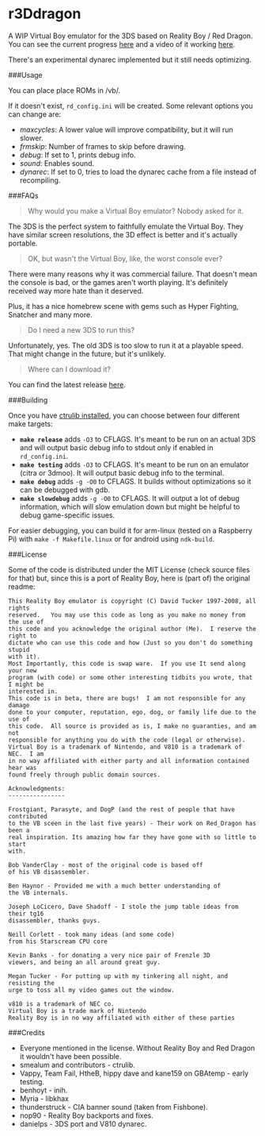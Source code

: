 r3Ddragon
=========

A WIP Virtual Boy emulator for the 3DS based on Reality Boy / Red Dragon. You can see the current progress
[here](https://github.com/mrdanielps/r3Ddragon/wiki/Current-progress) and a video of it working
[here](https://youtu.be/xJ9323yaQJY).

There's an experimental dynarec implemented but it still needs optimizing.

###Usage

You can place place ROMs in /vb/.

If it doesn't exist, `rd_config.ini` will be created. Some relevant options you can change are:

 * _maxcycles_: A lower value will improve compatibility, but it will run slower.
 * _frmskip_: Number of frames to skip before drawing.
 * _debug_: If set to 1, prints debug info.
 * _sound_: Enables sound.
 * _dynarec_: If set to 0, tries to load the dynarec cache from a file instead of recompiling.

###FAQs

> Why would you make a Virtual Boy emulator? Nobody asked for it.

The 3DS is the perfect system to faithfully emulate the Virtual Boy. They have similar screen resolutions, the
 3D effect is better and it's actually portable.

> OK, but wasn't the Virtual Boy, like, the worst console ever?

There were many reasons why it was commercial failure. That doesn't mean the console is bad, or the games
aren't worth playing. It's definitely received way more hate than it deserved.

Plus, it has a nice homebrew scene with gems such as Hyper Fighting, Snatcher and many more.

> Do I need a new 3DS to run this?

Unfortunately, yes. The old 3DS is too slow to run it at a playable speed. That might change in the future,
but it's unlikely.

> Where can I download it?

You can find the latest release [here](https://github.com/mrdanielps/r3Ddragon/releases).

###Building

Once you have [ctrulib installed](http://3dbrew.org/wiki/Setting_up_Development_Environment), you can choose
between four different make targets:

* **`make release`** adds `-O3` to CFLAGS. It's meant to be run on an actual 3DS and will output basic debug info to stdout only if enabled in `rd_config.ini`.
* **`make testing`** adds `-O3` to CFLAGS. It's meant to be run on an emulator (citra or 3dmoo). It will output basic debug info to the terminal.
* **`make debug`** adds `-g -O0` to CFLAGS. It builds without optimizations so it can be debugged with gdb.
* **`make slowdebug`** adds `-g -O0` to CFLAGS. It will output a lot of debug information, which will slow emulation down but might be helpful to debug game-specific issues.

For easier debugging, you can build it for arm-linux (tested on a Raspberry Pi) with `make -f Makefile.linux` or for android using `ndk-build`.

###License

Some of the code is distributed under the MIT License (check source files for that) but, since
this is a port of Reality Boy, here is (part of) the original readme:

```
This Reality Boy emulator is copyright (C) David Tucker 1997-2008, all rights
reserved.   You may use this code as long as you make no money from the use of
this code and you acknowledge the original author (Me).  I reserve the right to
dictate who can use this code and how (Just so you don't do something stupid
with it).
Most Importantly, this code is swap ware.  If you use It send along your new
program (with code) or some other interesting tidbits you wrote, that I might be
interested in.
This code is in beta, there are bugs!  I am not responsible for any damage
done to your computer, reputation, ego, dog, or family life due to the use of
this code.  All source is provided as is, I make no guaranties, and am not
responsible for anything you do with the code (legal or otherwise).
Virtual Boy is a trademark of Nintendo, and V810 is a trademark of NEC.  I am
in no way affiliated with either party and all information contained hear was
found freely through public domain sources.

Acknowledgments:
----------------

Frostgiant, Parasyte, and DogP (and the rest of people that have contributed
to the VB sceen in the last five years) - Their work on Red_Dragon has been a
real inspiration. Its amazing how far they have gone with so little to start
with.

Bob VanderClay - most of the original code is based off
of his VB disassembler.

Ben Haynor - Provided me with a much better understanding of
the VB internals.

Joseph LoCicero, Dave Shadoff - I stole the jump table ideas from their tg16
disassembler, thanks guys.

Neill Corlett - took many ideas (and some code)
from his Starscream CPU core

Kevin Banks - for donating a very nice pair of Frenzle 3D
viewers, and being an all around great guy.

Megan Tucker - For putting up with my tinkering all night, and resisting the
urge to toss all my video games out the window.

v810 is a trademark of NEC co.
Virtual Boy is a trade mark of Nintendo
Reality Boy is in no way affiliated with either of these parties
```

###Credits

* Everyone mentioned in the license. Without Reality Boy and Red Dragon it wouldn't have been possible.
* smealum and contributors - ctrulib.
* Vappy, Team Fail, HtheB, hippy dave and kane159 on GBAtemp - early testing.
* benhoyt - inih.
* Myria - libkhax
* thunderstruck - CIA banner sound (taken from Fishbone).
* nop90 - Reality Boy backports and fixes.
* danielps - 3DS port and V810 dynarec.
